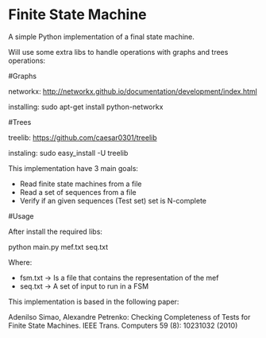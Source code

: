 # Finite State Machine

A simple Python implementation of a final state machine.

Will use some extra libs to handle operations with graphs and trees operations:

#Graphs

networkx: http://networkx.github.io/documentation/development/index.html

installing: sudo apt-get install python-networkx

#Trees

treelib: https://github.com/caesar0301/treelib

instaling: sudo easy_install -U treelib


This implementation have 3 main goals:

- Read finite state machines from a file
- Read a set of sequences from a file
- Verify if an given sequences (Test set) set is N-complete

#Usage

After install the required libs:

python main.py mef.txt seq.txt


Where:

- fsm.txt -> Is a file that contains the representation of the mef
- seq.txt -> A set of input to run in a FSM


This implementation is based in the following paper:

Adenilso Simao, Alexandre Petrenko: Checking Completeness of Tests for Finite State Machines.  IEEE Trans. Computers 59 (8): 1023­1032 (2010)

